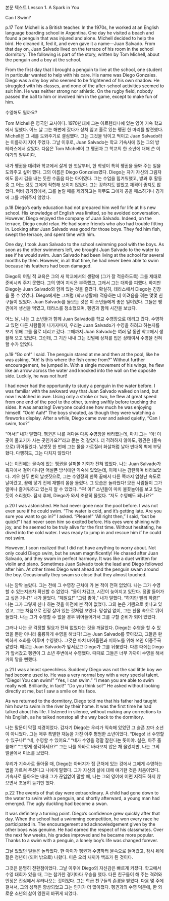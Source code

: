 
 본문 텍스트   Lesson 1. A Spark in You 





 
Can I Swim?

p.17
Tom Michell is a British teacher. In the 1970s, he worked at an English language boarding school in Argentina. One day he visited a beach and found a penguin that was injured and alone. Michell decided to help the bird. He cleaned it, fed it, and even gave it a name—Juan Salvado. From that day on, Juan Salvado lived on the terrace of his room in the school dormitory. The following is part of the story, written by Tom Michell, about the penguin and a boy at the school.

From the first day that I brought a penguin to live at the school, one student in particular wanted to help with his care. His name was Diego Gonzales. Diego was a shy boy who seemed to be frightened of his own shadow. He struggled with his classes, and none of the after-school activities seemed to suit him. He was neither strong nor athletic. On the rugby field, nobody passed the ball to him or involved him in the game, except to make fun of him.

수영해도 될까요?

Tom Michell은 영국인 교사이다. 1970년대에 그는 아르헨티나에 있는 영어 기숙 학교에서 일했다. 어느 날 그는 해변에 갔다가 상처 입고 홀로 있는 펭귄 한 마리를 발견했다. Michell은 그 새를 도와주기로 결심했다. 그는 그것을 닦이고 먹이고 Juan Salvado라는 이름까지 지어 주었다. 그날 이후로, Juan Salvado는 학교 기숙사에 있는 그의 방 테라스에서 살았다. 다음은 Tom Michell이 그 펭귄과 그 학교의 한 소년에 대해 쓴 이야기의 일부이다.

내가 펭귄을 데려와 학교에서 살게 한 첫날부터, 한 학생이 특히 펭귄을 돌봐 주는 일을 도와주고 싶어 했다. 그의 이름은 Diego Gonzales였다. Diego는 자기 자신의 그림자에도 몹시 겁을 내는 듯한 수줍음 타는 아이였다. 그는 수업을 힘겨워했고, 방과 후 활동 중 그 어느 것도 그에게 적합해 보이지 않았다. 그는 강하지도 않았고 체격이 좋지도 않았다. 럭비 경기장에서, 그를 놀릴 때를 제외하고는 아무도 그에게 공을 패스하거나 경기에 그를 끼워주지 않았다.


p.18
Diego’s early education had not prepared him well for life at his new school. His knowledge of English was limited, so he avoided conversation. However, Diego enjoyed the company of Juan Salvado. Indeed, on the terrace, Diego could relax. He had some friends who also had trouble fitting in. Looking after Juan Salvado was good for those boys. They fed him fish, swept the terrace, and spent time with him.

One day, I took Juan Salvado to the school swimming pool with the boys. As soon as the other swimmers left, we brought Juan Salvado to the water to see if he would swim. Juan Salvado had been living at the school for several months by then. However, in all that time, he had never been able to swim because his feathers had been damaged.

Diego의 어릴 적 교육은 그의 새 학교에서의 생활에 (그가 잘 적응하도록) 그를 제대로 준비시켜 주지 못했다. 그의 영어 지식은 부족했고, 그래서 그는 대화를 피했다. 하지만 Diego는 Juan Salvado와 함께 있는 것을 즐겼다. 확실히, 테라스에서 Diego는 긴장을 풀 수 있었다. Diego에게는 그처럼 (학교생활에) 적응하는 데 어려움을 겪는 몇몇 친구들이 있었다. Juan Salvado를 돌보는 것은 이 소년들에게 좋은 일이었다. 그들은 펭귄에게 생선을 먹였고, 테라스를 청소했으며, 펭귄과 함께 시간을 보냈다.

어느 날, 나는 그 소년들과 함께 Juan Salvado를 학교 수영장으로 데리고 갔다. 수영하고 있던 다른 사람들이 나가자마자, 우리는 Juan Salvado가 수영을 하려고 하는지를 보기 위해 그를 물로 데리고 갔다. 그때까지 Juan Salvado는 여러 달 동안 학교에서 생활해 오고 있었다. 그런데, 그 기간 내내 그는 깃털에 상처를 입은 상태여서 수영을 전혀 할 수가 없었다.


p.19
“Go on!” I said. The penguin stared at me and then at the pool, like he was asking, “Ah! Is this where the fish come from?” Without further encouragement, he jumped in. With a single movement of his wings, he flew like an arrow across the water and knocked into the wall on the opposite side. Luckily, he was not hurt!

I had never had the opportunity to study a penguin in the water before. I was familiar with the awkward way that Juan Salvado walked on land, but now I watched in awe. Using only a stroke or two, he flew at great speed from one end of the pool to the other, turning swiftly before touching the sides. It was amazing! Everyone could see how much he was enjoying himself.
“Ooh! Aah!” The boys shouted, as though they were watching a fireworks display. After a while, Diego came over and asked quietly, “Can I swim, too?”

“어서!” 내가 말했다. 펭귄은 나를 쳐다본 다음 수영장을 바라봤는데, 마치 그는 “아! 이곳이 물고기가 사는 곳인가요?”라고 묻는 것 같았다. 더 격려하지 않아도, 펭귄은 (물속으로) 뛰어들었다. 날갯짓 한 번에 그는 물을 가로질러 화살처럼 날아 반대쪽 벽에 부딪혔다. 다행히도, 그는 다치지 않았다!

나는 이전에는 물속에 있는 펭귄을 살펴볼 기회가 전혀 없었다. 나는 Juan Salvado가 육지에서 걸어 다니던 어설픈 방식에만 익숙해 있었는데, 이제 나는 감탄하며 바라보았다. 겨우 한두 번의 날갯짓으로, 그는 수영장의 한쪽 끝에서 다른 쪽까지 엄청난 속도로 날아갔고, 끝에 닿기 전에 재빨리 몸을 돌렸다. 그 모습은 놀라웠다! 모든 사람들이 그가 얼마나 즐거워하고 있는지 알 수 있었다.
“우! 아!” 소년들이 마치 불꽃놀이를 보고 있는 듯이 소리쳤다. 잠시 후에, Diego가 와서 조용히 물었다. “저도 수영해도 되나요?”


p.20
I was astonished. He had never gone near the pool before. I was not even sure if he could swim.
“The water is cold, and it’s getting late. Are you sure you want to go in?”
I asked.
“Please!”
“All right then,” I said, “but be quick!”
I had never seen him so excited before. His eyes were shining with joy, and he seemed to be truly alive for the first time. Without hesitating, he dived into the cold water. I was ready to jump in and rescue him if he could not swim.

However, I soon realized that I did not have anything to worry about. Not only could Diego swim, but he swam magnificently! He chased after Juan Salvado, and they swam in perfect harmony. It was like a duet written for violin and piano. Sometimes Juan Salvado took the lead and Diego followed after him. At other times Diego went ahead and the penguin swam around the boy. Occasionally they swam so close that they almost touched.

나는 깜짝 놀랐다. 그는 전에 그 수영장 근처에 가 본 적이 전혀 없었다. 나는 그가 수영할 수 있는지조차 확신할 수 없었다.
“물이 차갑고, 시간이 늦어지고 있단다. 정말 들어가고 싶은 거니?” 내가 물었다.
“제발요!”
“그럼 좋아,” 내가 말했다. “하지만 빨리 하렴!”
나는 그가 그렇게 신나 하는 것을 이전에 본 적이 없었다. 그의 눈은 기쁨으로 빛나고 있었고, 그는 처음으로 진정 살아 있는 것처럼 보였다. 망설임 없이, 그는 찬물 속으로 뛰어들었다. 나는 그가 수영할 수 없을 경우 뛰어들어가서 그를 구할 준비가 되어 있었다.

그러나 나는 곧 걱정할 필요가 전혀 없었다는 것을 깨달았다. Diego는 수영을 할 수 있었을 뿐만 아니라 훌륭하게 수영을 해냈다! 그는 Juan Salvado를 쫓아갔고, 그들은 완벽하게 조화를 이루며 수영했다. 그것은 마치 바이올린과 피아노를 위해 쓰인 이중주곡 같았다. 때로는 Juan Salvado가 앞서갔고 Diego가 그를 뒤쫓았다. 다른 때에는Diego가 앞서갔고 펭귄이 그 소년 주변에서 수영했다. 때때로 그들은 너무 가까이 수영을 해서 거의 닿을 뻔했다.


p.21
I was almost speechless. Suddenly Diego was not the sad little boy we had become used to. He was a very normal boy with a very special talent.
“Diego! You can swim!”
“Yes, I can swim.”
“I mean you are able to swim really well. Brilliantly, in fact!”
“Do you think so?” He asked without looking directly at me, but I saw a smile on his face.

As we returned to the dormitory, Diego told me that his father had taught him how to swim in the river by their home. It was the first time he had talked about his life. I listened in silence, without making any corrections to his English, as he talked nonstop all the way back to the dormitory.	

나는 말문이 막힐 지경이었다. 갑자기 Diego는 우리가 익숙해 있었던 그 슬픈 꼬마 소년이 아니었다. 그는 매우 특별한 재능을 가진 아주 평범한 소년이었다.
“Diego! 너 수영할 수 있구나!”
“네, 수영할 수 있어요.”
“네가 수영을 정말 잘한다는 뜻이야. 실은, 아주 훌륭해!”
“그렇게 생각하세요?” 그는 나를 똑바로 바라보지 않은 채 물었지만, 나는 그의 얼굴에서 미소를 보았다.

우리가 기숙사로 돌아올 때, Diego는 아버지가 집 근처에 있는 강에서 그에게 수영하는 법을 가르쳐 주셨다고 나에게 말했다. 그가 자신의 삶에 대해 얘기한 것은 처음이었다. 기숙사로 돌아오는 내내 그가 끊임없이 말할 때, 나는 그의 영어에 어떤 지적도 하지 않으면서 조용히 듣기만 했다.


p.22
The events of that day were extraordinary. A child had gone down to the water to swim with a penguin, and shortly afterward, a young man had emerged. The ugly duckling had become a swan. 

It was definitely a turning point. Diego’s confidence grew quickly after that day. When the school had a swimming competition, he won every race he participated in. The encouragement and acknowledgement given by the other boys was genuine. He had earned the respect of his classmates. Over the next few weeks, his grades improved and he became more popular. Thanks to a swim with a penguin, a lonely boy’s life was changed forever.

그날 있었던 일들은 놀라웠다. 한 아이가 펭귄과 수영하러 물속으로 들어갔고, 잠시 뒤에 젊은 청년이 (되어 밖으로) 나왔다. 미운 오리 새끼가 백조가 된 것이다.

그것은 분명히 전환점이었다. 그날 이후에 Diego의 자신감은 빠르게 커졌다. 학교에서 수영 대회가 있을 때, 그는 참가한 경기마다 우승을 했다. 다른 친구들이 해 주는 격려와 인정은 진심에서 우러나오는 것이었다. 그는 학급 친구들의 존경을 받았다. 다음 몇 주에 걸쳐서, 그의 성적은 향상되었고 그는 인기가 더 많아졌다. 펭귄과의 수영 덕분에, 한 외로운 소년의 삶이 영원히 바뀌게 되었다.
